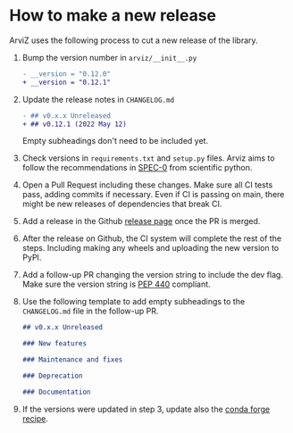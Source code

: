 # How to make a new release

ArviZ uses the following process to cut a new release of the library.

1. Bump the version number in `arviz/__init__.py`

   ```diff
   - __version = "0.12.0"
   + __version = "0.12.1"
   ```

2. Update the release notes in `CHANGELOG.md`

   ```diff
   - ## v0.x.x Unreleased
   + ## v0.12.1 (2022 May 12)
   ```

   Empty subheadings don't need to be included yet.

3. Check versions in `requirements.txt` and `setup.py` files. Arviz aims to follow the recommendations in [SPEC-0](https://scientific-python.org/specs/spec-0000/) from scientific python. 

4. Open a Pull Request including these changes. Make sure all CI tests pass, adding commits if necessary. Even if CI is passing on main, there might be new releases of dependencies that break CI.

5. Add a release in the Github [release page](https://github.com/arviz-devs/arviz/releases) once the PR is merged.

6. After the release on Github, the CI system will complete the rest of the steps. Including making any wheels and uploading the new version to PyPI.

7. Add a follow-up PR changing the version string to include the dev flag. Make sure the version string is [PEP 440](https://peps.python.org/pep-0440/#appendix-b-parsing-version-strings-with-regular-expressions) compliant.

8. Use the following template to add empty subheadings to the `CHANGELOG.md` file in the follow-up PR.

   ```markdown
   ## v0.x.x Unreleased

   ### New features

   ### Maintenance and fixes

   ### Deprecation

   ### Documentation
   ```
   
9. If the versions were updated in step 3, update also the [conda forge recipe](https://github.com/conda-forge/arviz-feedstock).
